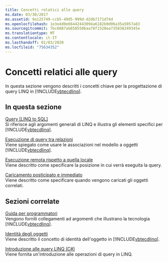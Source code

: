 ```yaml
---
title: Concetti relatici alle query
ms.date: 03/30/2017
ms.assetid: 9a125749-ccb5-49d5-999d-d2db7171d74d
ms.openlocfilehash: 1e3e4d0e66442443094a6182b0d06a35a5057a83
ms.sourcegitcommit: 7bc6887ab658550baa78f1520ea735838249345e
ms.translationtype: MT
ms.contentlocale: it-IT
ms.lasthandoff: 01/03/2020
ms.locfileid: "75634352"
---
```

# <a name="query-concepts"></a>Concetti relatici alle query
In questa sezione vengono descritti i concetti chiave per la progettazione di query LINQ in [!INCLUDE[vbtecdlinq](../../../../../../includes/vbtecdlinq-md.md)].  
  
## <a name="in-this-section"></a>In questa sezione  
 [Query [LINQ to SQL]](linq-to-sql-queries.md)  
 Si riferisce agli argomenti generali di LINQ e illustra gli elementi specifici per [!INCLUDE[vbtecdlinq](../../../../../../includes/vbtecdlinq-md.md)].  
  
 [Esecuzione di query tra relazioni](querying-across-relationships.md)  
 Viene spiegato come usare le associazioni nel modello a oggetti [!INCLUDE[vbtecdlinq](../../../../../../includes/vbtecdlinq-md.md)].  
  
 [Esecuzione remota rispetto a quella locale](remote-vs-local-execution.md)  
 Viene descritto come specificare la posizione in cui verrà eseguita la query.  
  
 [Caricamento posticipato e immediato](deferred-versus-immediate-loading.md)  
 Viene descritto come specificare quando vengono caricati gli oggetti correlati.  
  
## <a name="related-sections"></a>Sezioni correlate  
 [Guida per programmatori](programming-guide.md)  
 Vengono forniti collegamenti ad argomenti che illustrano la tecnologia [!INCLUDE[vbtecdlinq](../../../../../../includes/vbtecdlinq-md.md)].  
  
 [Identità degli oggetti](object-identity.md)  
 Viene descritto il concetto di identità dell'oggetto in [!INCLUDE[vbtecdlinq](../../../../../../includes/vbtecdlinq-md.md)].  
  
 [Introduzione alle query LINQ (C#)](../../../../../csharp/programming-guide/concepts/linq/introduction-to-linq-queries.md)  
 Viene fornita un'introduzione alle operazioni di query in LINQ.
